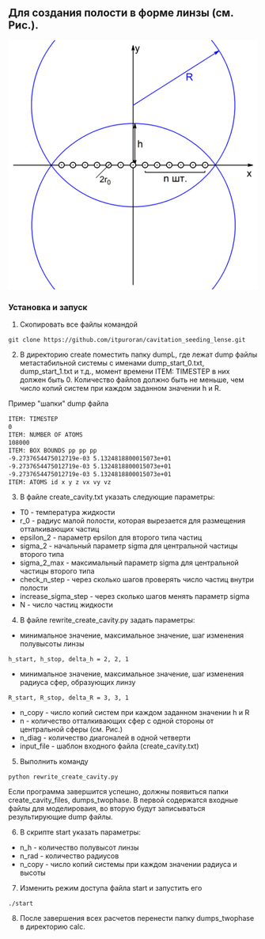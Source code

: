 ## Для создания полости в форме линзы (см. Рис.).
![](fig.jpg)

### Установка и запуск
1. Скопировать все файлы командой
```
git clone https://github.com/itpuroran/cavitation_seeding_lense.git
```
2. В директорию create поместить папку dumpL, где лежат dump файлы метастабильной системы с именами dump_start_0.txt, dump_start_1.txt и т.д., момент времени ITEM: TIMESTEP в них должен быть 0. Количество файлов должно быть не меньше, чем число копий систем при каждом заданном значении h и R.

Пример "шапки" dump файла
```
ITEM: TIMESTEP
0
ITEM: NUMBER OF ATOMS
108000
ITEM: BOX BOUNDS pp pp pp
-9.2737654475012719e-03 5.1324818800015073e+01
-9.2737654475012719e-03 5.1324818800015073e+01
-9.2737654475012719e-03 5.1324818800015073e+01
ITEM: ATOMS id x y z vx vy vz
```

3.  В файле create_cavity.txt указать следующие параметры:
* T0 - температура жидкости
* r_0 - радиус малой полости, которая вырезается для размещения отталкивающих частиц
* epsilon_2  - параметр epsilon для второго типа частиц
* sigma_2 - начальный параметр sigma для центральной частицы второго типа 
* sigma_2_max - максимальный параметр sigma для центральной частицы второго типа 
* check_n_step - через сколько шагов проверять число частиц внутри полости
* increase_sigma_step - через сколько шагов менять параметр sigma
* N - число частиц жидкости

4. В файле rewrite_create_cavity.py задать параметры:

* минимальное значение, максимальное значение, шаг изменения полувысоты линзы
```
h_start, h_stop, delta_h = 2, 2, 1
```
* минимальное значение, максимальное значение, шаг изменения радиуса сфер, образующих линзу
```
R_start, R_stop, delta_R = 3, 3, 1
```
* n_copy - число копий систем при каждом заданном значении h и R
* n - количество отталкивающих сфер с одной стороны от центральной сферы (см. Рис.)
* n_diag - количество диагоналей в одной четверти
* input_file - шаблон входного файла (create_cavity.txt) 

5. Выполнить команду
```
python rewrite_create_cavity.py
```
Если программа завершится успешно, должны появиться папки create_cavity_files, dumps_twophase. В первой содержатся входные файлы для моделироваия, во вторую будут записываться результирующие dump файлы.

6. В скрипте start указать параметры:
* n_h - количество полувысот линзы
* n_rad - количество радиусов
* n_copy - число копий системы при каждом значении радиуса и высоты

7. Изменить режим доступа файла start и запустить его
```
./start
```

8. После завершения всех расчетов перенести папку dumps_twophase в директорию calc.

